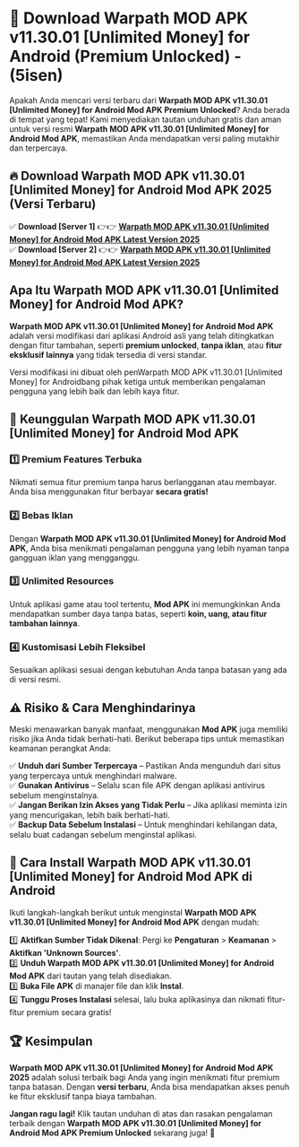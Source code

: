 

# 🎯 Download Warpath MOD APK v11.30.01 [Unlimited Money] for Android (Premium Unlocked) -  (5isen) 

Apakah Anda mencari versi terbaru dari **Warpath MOD APK v11.30.01 [Unlimited Money] for Android Mod APK Premium Unlocked**? Anda berada di tempat yang tepat! Kami menyediakan tautan unduhan gratis dan aman untuk versi resmi **Warpath MOD APK v11.30.01 [Unlimited Money] for Android Mod APK**, memastikan Anda mendapatkan versi paling mutakhir dan terpercaya.

## 🔥 Download Warpath MOD APK v11.30.01 [Unlimited Money] for Android Mod APK 2025 (Versi Terbaru)

✅ **Download [Server 1]** 👉👉 [**Warpath MOD APK v11.30.01 [Unlimited Money] for Android Mod APK Latest Version 2025**](https://apkcomod.com?title=Warpath_MOD_APK_v11.30.01_[Unlimited_Money]_for_Android)  
✅ **Download [Server 2]** 👉👉 [**Warpath MOD APK v11.30.01 [Unlimited Money] for Android Mod APK Latest Version 2025**](https://apkcomod.com?title=Warpath_MOD_APK_v11.30.01_[Unlimited_Money]_for_Android)  

## Apa Itu Warpath MOD APK v11.30.01 [Unlimited Money] for Android Mod APK?

**Warpath MOD APK v11.30.01 [Unlimited Money] for Android Mod APK** adalah versi modifikasi dari aplikasi Android asli yang telah ditingkatkan dengan fitur tambahan, seperti **premium unlocked**, **tanpa iklan**, atau **fitur eksklusif lainnya** yang tidak tersedia di versi standar.

Versi modifikasi ini dibuat oleh penWarpath MOD APK v11.30.01 [Unlimited Money] for Androidbang pihak ketiga untuk memberikan pengalaman pengguna yang lebih baik dan lebih kaya fitur.

## 🎯 Keunggulan Warpath MOD APK v11.30.01 [Unlimited Money] for Android Mod APK

### 1️⃣ Premium Features Terbuka
Nikmati semua fitur premium tanpa harus berlangganan atau membayar. Anda bisa menggunakan fitur berbayar **secara gratis!**

### 2️⃣ Bebas Iklan
Dengan **Warpath MOD APK v11.30.01 [Unlimited Money] for Android Mod APK**, Anda bisa menikmati pengalaman pengguna yang lebih nyaman tanpa gangguan iklan yang mengganggu.

### 3️⃣ Unlimited Resources
Untuk aplikasi game atau tool tertentu, **Mod APK** ini memungkinkan Anda mendapatkan sumber daya tanpa batas, seperti **koin, uang, atau fitur tambahan lainnya**.

### 4️⃣ Kustomisasi Lebih Fleksibel
Sesuaikan aplikasi sesuai dengan kebutuhan Anda tanpa batasan yang ada di versi resmi.

## ⚠️ Risiko & Cara Menghindarinya

Meski menawarkan banyak manfaat, menggunakan **Mod APK** juga memiliki risiko jika Anda tidak berhati-hati. Berikut beberapa tips untuk memastikan keamanan perangkat Anda:

✅ **Unduh dari Sumber Terpercaya** – Pastikan Anda mengunduh dari situs yang terpercaya untuk menghindari malware.  
✅ **Gunakan Antivirus** – Selalu scan file APK dengan aplikasi antivirus sebelum menginstalnya.  
✅ **Jangan Berikan Izin Akses yang Tidak Perlu** – Jika aplikasi meminta izin yang mencurigakan, lebih baik berhati-hati.  
✅ **Backup Data Sebelum Instalasi** – Untuk menghindari kehilangan data, selalu buat cadangan sebelum menginstal aplikasi.

## 📌 Cara Install Warpath MOD APK v11.30.01 [Unlimited Money] for Android Mod APK di Android

Ikuti langkah-langkah berikut untuk menginstal **Warpath MOD APK v11.30.01 [Unlimited Money] for Android Mod APK** dengan mudah:

1️⃣ **Aktifkan Sumber Tidak Dikenal**: Pergi ke **Pengaturan** > **Keamanan** > **Aktifkan 'Unknown Sources'**.  
2️⃣ **Unduh Warpath MOD APK v11.30.01 [Unlimited Money] for Android Mod APK** dari tautan yang telah disediakan.  
3️⃣ **Buka File APK** di manajer file dan klik **Instal**.  
4️⃣ **Tunggu Proses Instalasi** selesai, lalu buka aplikasinya dan nikmati fitur-fitur premium secara gratis!

## 🏆 Kesimpulan

**Warpath MOD APK v11.30.01 [Unlimited Money] for Android Mod APK 2025** adalah solusi terbaik bagi Anda yang ingin menikmati fitur premium tanpa batasan. Dengan **versi terbaru**, Anda bisa mendapatkan akses penuh ke fitur eksklusif tanpa biaya tambahan.

**Jangan ragu lagi!** Klik tautan unduhan di atas dan rasakan pengalaman terbaik dengan **Warpath MOD APK v11.30.01 [Unlimited Money] for Android Mod APK Premium Unlocked** sekarang juga! 🚀

